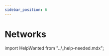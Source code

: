 ```yaml
---
sidebar_position: 6
---
```


# Networks

import HelpWanted from "../_help-needed.mdx";

<HelpWanted />
